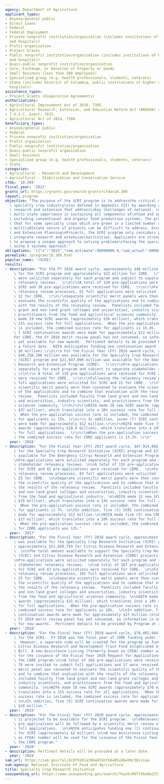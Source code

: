 ```yaml
---
agency: Department of Agriculture
applicant_types:
- Anyone/general public
- Direct Loans
- Federal
- Federal Employment
- Private nonprofit institution/organization (includes institutions of higher education
  and hospitals)
- Profit organization
- Project Grants
- Public nonprofit institution/organization (includes institutions of higher education
  and hospitals)
- Quasi-public nonprofit institution/organization
- Sale, Exchange, or Donation of Property or Goods
- Small business (less than 500 employees)
- Specialized group (e.g. health professionals, students, veterans)
- State (includes District of Columbia, public institutions of higher education and
  hospitals)
assistance_types:
- Project Grants (Cooperative Agreements)
authorizations:
- Agricultural Improvement Act of 2018, 7305.
- Agricultural Research, Extension, and Education Reform Act (AREERA) of 1998, 412.
- 7 U.S.C. &sect; 7632.
- Agricultural Act of 2014, 7306.
beneficiary_types:
- Anyone/general public
- Federal
- Private nonprofit institution/organization
- Profit organization
- Public nonprofit institution/organization
- Quasi-public nonprofit organization
- Small business
- Specialized group (e.g. health professionals, students, veterans)
- State
categories:
- Agricultural - Research and Development
- Agricultural - Stabilization and Conservation Service
cfda: '10.309'
fiscal_year: '2022'
grants_url: https://grants.gov/search-grants?cfda=10.309
layout: program
objective: "The purpose of the SCRI program is to addressthe critical needs of the\
  \ specialty crop industry\n(as defined in Appendix III) by awarding grants to support\
  \ research and extension that address\nkey challenges of national, regional, and\
  \ multi-state importance in sustaining all components of\nfood and agriculture,\
  \ including conventional and organic food production systems. The program \nrecognizes\
  \ that for some specialty crops which are grown in a limited number of states, the\
  \ multi\x02state nature of projects can be difficult to address. Except for Research\
  \ and Extension Planning\nProjects, the SCRI program only considers projects that\
  \ integrate research and extension\nactivities. Applicants are strongly encouraged\
  \ to propose a unique approach to solving problems\nfacing the specialty crop industry\
  \ using a systems approach."
obligations: '[{"x":"2022","sam_estimate":80000000.0,"sam_actual":80000000.0,"usa_spending_actual":91710767.67},{"x":"2023","sam_estimate":76000000.0,"sam_actual":0.0,"usa_spending_actual":93895616.81},{"x":"2024","sam_estimate":75440000.0,"sam_actual":0.0,"usa_spending_actual":71032088.59}]'
permalink: /program/10.309.html
popular_name: '(SCRI) '
results:
- description: "For the FY 2016 award cycle, approximately $48 million was available\
    \ for the SCRI program and approximately $22 million for CDRE.  \r\n\r\nPre-applications\
    \ were solicited separately for each program and subject to separate stakeholder\
    \ relevancy reviews.  \r\n\r\nA total of 120 pre-applications were received for\
    \ SCRI and 38 pre-applications were received for CDRE.  \r\n\r\nFollowing the\
    \ relevancy review processes, 61 full applications were solicited for SCRI and\
    \ 22 for CDRE.  \r\n\r\nSeparate scientific merit panels were then convened to\
    \ evaluate the scientific quality of the applications and to combine that evaluation\
    \ with the results of the relevancy review.  Panelists included faculty from land\
    \ grant and non-land grant colleges and universities, industry scientists, and\
    \ practitioners from the food and agricultural sciences community. \r\n\r\nNIFA\
    \ made 19 new SCRI awards (approximately $36 million), which translates into a\
    \ 31% success rate for full applications.  When the pre-application success rate\
    \ is included, the combined success rate for applicants is 15.8%.  In addition,\
    \ 7 SCRI continuation awards were made for approximately $12 million.\r\n\r\n\
    For CDRE, the FY 2016 merit review panel has not convened, so information is not\
    \ yet available for new awards.  Pertinent details to be provided by Program at\
    \ a future date.  NIFA anticipates funding one continuation award (approximately\
    \ $6 million).\r\n\r\n For the Fiscal Year (FY) 2016 award cycle, approximately\
    \ $48,250,396 million was available for the Specialty Crop Research Initiative\
    \ (SCRI) program and $21,947,099 million was available for the Emergency Citrus\
    \ Research and Extension Program (CDRE).  \r\n\r\nPre-applications were solicited\
    \ separately for each program and subject to separate stakeholder relevancy reviews.\
    \ \r\n\r\n A total of 120 pre-applications were received for SCRI and 38 pre-applications\
    \ were received for CDRE.  \r\n\r\nFollowing the relevancy review processes, 61\
    \ full applications were solicited for SCRI and 21 for CDRE.  \r\n\r\nSeparate\
    \ scientific merit panels were then convened to evaluate the scientific quality\
    \ of the applications and to combine that evaluation with the results of the relevancy\
    \ review.  Panelists included faculty from land grant and non-land grant colleges\
    \ and universities, industry scientists, and practitioners from the food and agricultural\
    \ sciences community. \r\n\r\n\r\nNIFA made 18 new SCRI awards (approximately\
    \ $37 million), which translates into a 30% success rate for full applications.\
    \  When the pre-application success rate is included, the combined success rate\
    \ for applicants is 15%. \r\n\r\n In addition, seven (7) SCRI continuation awards\
    \ were made for approximately $12 million.\r\n\r\nNIFA made five (5) new CDRE\
    \ awards (approximately $18.4 million), which translates into a 24% success rate\
    \ for full applications.  \r\n\r\nWhen the pre-application success rate is included,\
    \ the combined success rate for CDRE applicants is 13.2%. \r\n"
  year: '2016'
- description: "For the Fiscal Year (FY) 2017 award cycle, $47,924,066 was available\
    \ for the Specialty Crop Research Initiative (SCRI) program and $21,653,967 was\
    \ available for the Emergency Citrus Research and Extension Program (CDRE).  \n\
    \nPre-applications were solicited separately for each program and subject to separate\
    \ stakeholder relevancy reviews. \n\nA total of 155 pre-applications were received\
    \ for SCRI and 42 pre-applications were received for CDRE.  \n\nFollowing the\
    \ relevancy review processes, 83 full applications were solicited for SCRI and\
    \ 25 for CDRE.  \n\nSeparate scientific merit panels were then convened to evaluate\
    \ the scientific quality of the applications and to combine that evaluation with\
    \ the results of the relevancy review.  Panelists included faculty from land grant\
    \ and non-land grant colleges and universities, industry scientists, and practitioners\
    \ from the food and agricultural industry. \n\nNIFA made 12 new SCRI awards (approximately\
    \ $35 million), which translates into a 14% success rate for full applications.\
    \  When the pre-application success rate is included, the combined success rate\
    \ for applicants is 7%. \n\nIn addition, five (5) SCRI continuation awards were\
    \ made for approximately $12 million.\n\nNIFA made five (5) new CDRE awards (approximately\
    \ $17 million), which translates into a 20% success rate for full applications.\
    \  When the pre-application success rate is included, the combined success rate\
    \ for CDRE applicants was 12%."
  year: '2017'
- description: "For the Fiscal Year (FY) 2018 award cycle, approximately $48,072,478\
    \ was available for the Specialty Crop Research Initiative (SCRI) program and\
    \ approximately $21,689,759 for Citrus Disease Research and Extension (CDRE).\
    \  \n\nThe total amount available to support the Specialty Crop Research Initiative\
    \ (SCRI) and Citrus Disease Research and Extension (CDRE) projects was $69,762,237.\n\
    \nPre-applications were solicited separately for each program and subject to separate\
    \ stakeholder relevancy reviews.  \n\nA total of 187 pre-applications were received\
    \ for SCRI and 43 pre-applications were received for CDRE.  \n\nFollowing the\
    \ relevancy review processes, 101 full applications were solicited for SCRI and\
    \ 25 for CDRE.  \n\nSeparate scientific merit panels were then convened to evaluate\
    \ the scientific quality of the applications and to combine that evaluation with\
    \ the results of the relevancy review.  Panelists included faculty from land grant\
    \ and non-land grant colleges and universities, industry scientists, and practitioners\
    \ from the food and agricultural sciences community. \n\nNIFA made 18 new SCRI\
    \ awards (approximately $31 million), which translates into a 18% success rate\
    \ for full applications.  When the pre-application success rate is included, the\
    \ combined success rate for applicants is 10%.  \n\nIn addition, five (5) SCRI\
    \ continuation awards were made for approximately $17 million.\n\nFor CDRE, the\
    \ FY 2018 merit review panel has not convened, so information is not yet available\
    \ for new awards.  Pertinent details to be provided by Program at a future date."
  year: '2018'
- description: "For the Fiscal Year (FY) 2019 award cycle, $70,465,944 was available\
    \ for the SCRI.  FY 2018 was the final year of CDRE funding under the SCRI program\
    \  However, a separate code will be created for the program as funded by the Emergency\
    \ Citrus Disease Research and Development Trust Fund established by the 2018 Farm\
    \ Bill. A new Assistance Listing (formerly known as CFDA) number will be used\
    \ for the issuance of the Fiscal Year 2020 Request for Applications (RFA) for\
    \ the CDRE program.\n\nA total of 166 pre-applications were received.  Of those,\
    \ 79 were invited to submit full applications and 57 were received.  \n\nA scientific\
    \ merit panel was convened to evaluate the scientific quality of the full applications\
    \ and to combine that evaluation with the results of the relevancy review.  Panelists\
    \ included faculty from land grant and non-land grant colleges and universities,\
    \ industry scientists, and practitioners from the food and agricultural sciences\
    \ community. \n\nNIFA made 18 new SCRI awards (approximately $70 million), which\
    \ translates into a 31% success rate for all applications.  When the pre-application\
    \ success rate is included, the combined success rate for applicants is 10%. \
    \ \n\nIn addition, five (5) SCRI continuation awards were made for approximately\
    \ $18 million."
  year: '2019'
- description: "For the Fiscal Year (FY) 2020 award cycle, approximately $75 million\
    \ is projected to be available for the SCRI program.  \n\nRelevancy review of\
    \ pre-applications will be followed by a scientific merit review of solicited\
    \ full applications.  \n\nNIFA anticipates funding one (1) continuation award\
    \ for SCRI (approximately $2 million).\n\nA new Assistance Listing (formerly known\
    \ as CFDA) number will be used for the issuance of the Fiscal Year 2020 RFA for\
    \ the CDRE program."
  year: '2020'
- description: Pertinent details will be provided at a later date.
  year: '2024'
sam_url: https://sam.gov/fal/dc979101a30b4455bfb0a85a96eb9c38/view
sub-agency: National Institute of Food and Agriculture
title: Specialty Crop Research Initiative
usaspending_url: https://www.usaspending.gov/search/?hash=097745e0e2372f9ba4ebea45fe3aa65d
---
```

